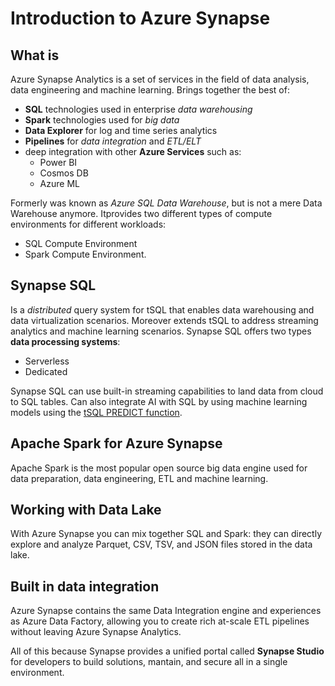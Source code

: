 # Introduction to Azure Synapse

## What is
Azure Synapse Analytics is a set of services in the field of data analysis, data engineering and machine learning. Brings together the best of:
- **SQL** technologies used in enterprise *data warehousing*
- **Spark** technologies used for *big data*
- **Data Explorer** for log and time series analytics
- **Pipelines** for *data integration* and *ETL/ELT*
- deep integration with other **Azure Services** such as:
    - Power BI
    - Cosmos DB
    - Azure ML
 
Formerly was known as *Azure SQL Data Warehouse*, but is not a mere Data Warehouse anymore. Itprovides two different types of compute environments for different workloads:
 - SQL Compute Environment
 - Spark Compute Environment.

## Synapse SQL
Is a *distributed* query system for tSQL that enables data warehousing and data virtualization scenarios. Moreover extends tSQL to address streaming analytics and machine learning scenarios.
Synapse SQL offers two types **data processing systems**:
 - Serverless
 - Dedicated

Synapse SQL can use built-in streaming capabilities to land data from cloud to SQL tables. Can also integrate AI with SQL by using machine learning models using the [tSQL PREDICT function](https://docs.microsoft.com/en-us/sql/t-sql/queries/predict-transact-sql?view=azure-sqldw-latest&preserve-view=true).

## Apache Spark for Azure Synapse
Apache Spark is the most popular open source big data engine used for data preparation, data engineering, ETL and machine learning.

## Working with Data Lake
With Azure Synapse you can mix together SQL and Spark: they can directly explore and analyze Parquet, CSV, TSV, and JSON files stored in the data lake.

## Built in data integration
Azure Synapse contains the same Data Integration engine and experiences as Azure Data Factory, allowing you to create rich at-scale ETL pipelines without leaving Azure Synapse Analytics.


All of this because Synapse provides a unified portal called **Synapse Studio** for developers to build solutions, mantain, and secure all in a single environment.  
























